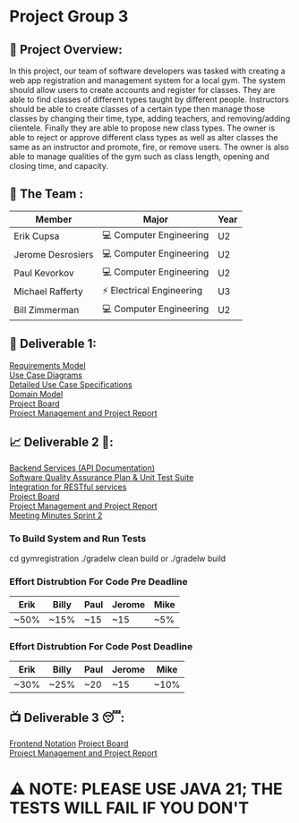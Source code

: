 # Project Group 3

## 💼 Project Overview: 

In this project, our team of software developers was tasked with creating a web app registration and management system for a local gym. The system should allow users to create accounts and register for classes. They are able to find classes of different types taught by different people. Instructors should be able to create classes of a certain type then manage those classes by changing their time, type, adding teachers, and removing/adding clientele. Finally they are able to propose new class types. The owner is able to reject or approve different class types as well as alter classes the same as an instructor and promote, fire, or remove users. The owner is also able to manage qualities of the gym such as class length, opening and closing time, and capacity. 

## 🧠 The Team : 

| Member            | Major   |  Year |
| ----------------- | ------------------------------------ | ------------ |
| Erik Cupsa        | 💻 Computer Engineering |   U2          |
| Jerome Desrosiers | 💻 Computer Engineering |   U2          |
| Paul Kevorkov     | 💻 Computer Engineering |   U2          |
| Michael Rafferty  | ⚡️ Electrical Engineering    |    U3        |
| Bill Zimmerman    | 💻 Computer Engineering |    U2          |

## 📓 Deliverable 1:

[Requirements Model](https://github.com/McGill-ECSE321-Winter2024/project-group-3/wiki/%F0%9F%8E%92-Requirements-Model)  
[Use Case Diagrams](https://github.com/McGill-ECSE321-Winter2024/project-group-3/wiki/%F0%9F%91%B7-Use-Cases-and-Diagrams#-use-case-diagram-1)  
[Detailed Use Case Specifications](https://github.com/McGill-ECSE321-Winter2024/project-group-3/wiki/%F0%9F%91%B7-Use-Cases-and-Diagrams#-detailed-specifications)  
[Domain Model](https://github.com/McGill-ECSE321-Winter2024/project-group-3/wiki/%F0%9F%97%82%EF%B8%8F-Domain-Model)  
[Project Board](https://github.com/orgs/McGill-ECSE321-Winter2024/projects/36/views/1)  
[Project Management and Project Report](https://github.com/McGill-ECSE321-Winter2024/project-group-3/wiki/%F0%9F%93%93-Project-Management-and-Project-Report)  


## 📈 Deliverable 2 🤩:
[Backend Services (API Documentation)](https://github.com/McGill-ECSE321-Winter2024/project-group-3/wiki/%F0%9F%96%A5%EF%B8%8F-Backend-Services#api-documentation-)   
[Software Quality Assurance Plan & Unit Test Suite](https://github.com/McGill-ECSE321-Winter2024/project-group-3/wiki/%F0%9F%94%8E-Quality-Assurance-Report)  
[Integration for RESTful services](https://github.com/McGill-ECSE321-Winter2024/project-group-3/wiki/%F0%9F%98%AE%E2%80%8D%F0%9F%92%A8Restful-Service-Integration-Tests#tests-performed)  
[Project Board](https://github.com/orgs/McGill-ECSE321-Winter2024/projects/36/views/1)  
[Project Management and Project Report](https://github.com/McGill-ECSE321-Winter2024/project-group-3/wiki/%F0%9F%93%93-Project-Management-and-Project-Report#-project-board)  
[Meeting Minutes Sprint 2](https://github.com/McGill-ECSE321-Winter2024/project-group-3/wiki/%E2%9C%8F%EF%B8%8F-Meetings-Minutes#-meeting-notes-for-deliverable-two)  

### To Build System and Run Tests 
cd gymregistration 
./gradelw clean build or ./gradelw build

### Effort Distrubtion For Code Pre Deadline
|Erik|Billy|Paul|Jerome|Mike|
|----|-----|----|------|----|
|~50%| ~15%|~15|~15|~5%|

### Effort Distrubtion For Code Post Deadline
|Erik|Billy|Paul|Jerome|Mike|
|----|-----|----|------|----|
|~30%| ~25%|~20|~15|~10%|

## 📺 Deliverable 3 :sleeping::
[Frontend Notation](https://github.com/McGill-ECSE321-Winter2024/project-group-3/wiki/%F0%9F%93%BA-Frontend)
[Project Board](https://github.com/orgs/McGill-ECSE321-Winter2024/projects/36/views/1)  
[Project Management and Project Report](https://github.com/McGill-ECSE321-Winter2024/project-group-3/wiki/%F0%9F%93%93-Project-Management-and-Project-Report)  


# ⚠️ NOTE: PLEASE USE JAVA 21; THE TESTS WILL FAIL IF YOU DON'T
